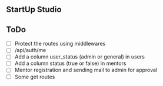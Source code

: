 ## StartUp Studio 

## ToDo

- [ ] Protect the routes using middlewares
- [ ] /api/auth/me
- [ ] Add a column user_status (admin or general) in users
- [ ] Add a column status (true or false) in mentors
- [ ] Mentor registration and sending mail to admin for approval
- [ ] Some get routes
